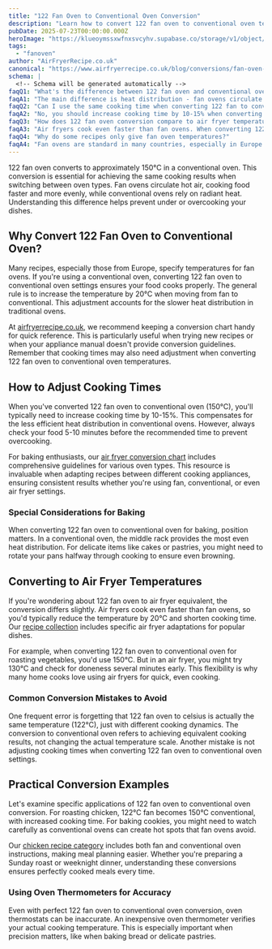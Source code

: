 ```yaml
---
title: "122 Fan Oven to Conventional Oven Conversion"
description: "Learn how to convert 122 fan oven to conventional oven temperatures quickly and accurately for perfect baking results every time."
pubDate: 2025-07-23T00:00:00.000Z
heroImage: "https://klueoymssxwfnxsvcyhv.supabase.co/storage/v1/object/public/Shmucket/122-fan-oven-to-conventional-oven-conversion.png"
tags:
  - "fanoven"
author: "AirFryerRecipe.co.uk"
canonical: "https://www.airfryerrecipe.co.uk/blog/conversions/fan-oven-to-conventional-oven/122-fan-oven-to-conventional-oven-conversion"
schema: |
  <!-- Schema will be generated automatically -->
faqQ1: "What's the difference between 122 fan oven and conventional oven?"
faqA1: "The main difference is heat distribution - fan ovens circulate hot air for faster, more even cooking, while conventional ovens use radiant heat. That's why you need to convert 122 fan oven to 150°C conventional for equivalent results."
faqQ2: "Can I use the same cooking time when converting 122 fan to conventional oven?"
faqA2: "No, you should increase cooking time by 10-15% when converting 122 fan oven to conventional oven. The slower heat distribution means food takes longer to cook through properly in a conventional oven."
faqQ3: "How does 122 fan oven conversion compare to air fryer temperatures?"
faqA3: "Air fryers cook even faster than fan ovens. When converting 122 fan oven to air fryer, you'd typically reduce temperature by 20°C (to about 100°C) and shorten cooking time by 15-20%."
faqQ4: "Why do some recipes only give fan oven temperatures?"
faqA4: "Fan ovens are standard in many countries, especially in Europe. Recipes often default to fan settings because they provide more consistent results. That's why knowing how to convert 122 fan oven to conventional oven is so useful for international recipes."
---
```

<p>122 fan oven converts to approximately 150°C in a conventional oven. This conversion is essential for achieving the same cooking results when switching between oven types. Fan ovens circulate hot air, cooking food faster and more evenly, while conventional ovens rely on radiant heat. Understanding this difference helps prevent under or overcooking your dishes.</p>

<h2>Why Convert 122 Fan Oven to Conventional Oven?</h2>
<p>Many recipes, especially those from Europe, specify temperatures for fan ovens. If you're using a conventional oven, converting 122 fan oven to conventional oven settings ensures your food cooks properly. The general rule is to increase the temperature by 20°C when moving from fan to conventional. This adjustment accounts for the slower heat distribution in traditional ovens.</p>
<p>At <a href=https://www.airfryerrecipe.co.uk>airfryerrecipe.co.uk</a>, we recommend keeping a conversion chart handy for quick reference. This is particularly useful when trying new recipes or when your appliance manual doesn't provide conversion guidelines. Remember that cooking times may also need adjustment when converting 122 fan oven to conventional oven temperatures.</p>

<h2>How to Adjust Cooking Times</h2>
<p>When you've converted 122 fan oven to conventional oven (150°C), you'll typically need to increase cooking time by 10-15%. This compensates for the less efficient heat distribution in conventional ovens. However, always check your food 5-10 minutes before the recommended time to prevent overcooking.</p>
<p>For baking enthusiasts, our <a href=https://www.airfryerrecipe.co.uk/air-fryer-conversion-chart>air fryer conversion chart</a> includes comprehensive guidelines for various oven types. This resource is invaluable when adapting recipes between different cooking appliances, ensuring consistent results whether you're using fan, conventional, or even air fryer settings.</p>

<h3>Special Considerations for Baking</h3>
<p>When converting 122 fan oven to conventional oven for baking, position matters. In a conventional oven, the middle rack provides the most even heat distribution. For delicate items like cakes or pastries, you might need to rotate your pans halfway through cooking to ensure even browning.</p>

<h2>Converting to Air Fryer Temperatures</h2>
<p>If you're wondering about 122 fan oven to air fryer equivalent, the conversion differs slightly. Air fryers cook even faster than fan ovens, so you'd typically reduce the temperature by 20°C and shorten cooking time. Our <a href=https://www.airfryerrecipe.co.uk/recipes>recipe collection</a> includes specific air fryer adaptations for popular dishes.</p>
<p>For example, when converting 122 fan oven to conventional oven for roasting vegetables, you'd use 150°C. But in an air fryer, you might try 130°C and check for doneness several minutes early. This flexibility is why many home cooks love using air fryers for quick, even cooking.</p>

<h3>Common Conversion Mistakes to Avoid</h3>
<p>One frequent error is forgetting that 122 fan oven to celsius is actually the same temperature (122°C), just with different cooking dynamics. The conversion to conventional oven refers to achieving equivalent cooking results, not changing the actual temperature scale. Another mistake is not adjusting cooking times when converting 122 fan oven to conventional oven settings.</p>

<h2>Practical Conversion Examples</h2>
<p>Let's examine specific applications of 122 fan oven to conventional oven conversion. For roasting chicken, 122°C fan becomes 150°C conventional, with increased cooking time. For baking cookies, you might need to watch carefully as conventional ovens can create hot spots that fan ovens avoid.</p>
<p>Our <a href=https://www.airfryerrecipe.co.uk/recipe-category/chicken>chicken recipe category</a> includes both fan and conventional oven instructions, making meal planning easier. Whether you're preparing a Sunday roast or weeknight dinner, understanding these conversions ensures perfectly cooked meals every time.</p>

<h3>Using Oven Thermometers for Accuracy</h3>
<p>Even with perfect 122 fan oven to conventional oven conversion, oven thermostats can be inaccurate. An inexpensive oven thermometer verifies your actual cooking temperature. This is especially important when precision matters, like when baking bread or delicate pastries.</p>
